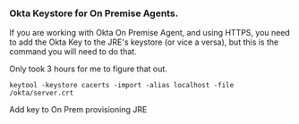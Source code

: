 ### Okta Keystore for On Premise Agents.

If you are working with Okta On Premise Agent, and using HTTPS, you need to add the Okta Key to the JRE's keystore (or vice a versa), but this is the command you will need to do that.

Only took 3 hours for me to figure that out.

`keytool -keystore cacerts -import -alias localhost -file /okta/server.crt`

Add key to On Prem provisioning JRE

